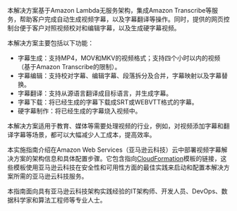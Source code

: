 本解决方案基于Amazon Lambda无服务架构，集成Amazon Transcribe等服务，帮助客户完成自动生成视频字幕，以及字幕翻译等操作。同时，提供的网页控制台便于客户对照视频校对和编辑字幕，以及生成硬字幕视频。

本解决方案主要包括以下功能：

- 字幕生成：支持MP4，MOV和MKV的视频格式；支持四个小时以内的视频（基于Amazon Transcribe的限制）。
- 字幕编辑：支持校对字幕、编辑字幕、段落拆分及合并，字幕映射以及字幕替换。
- 字幕翻译：支持从源语言翻译成目标语言，并生成字幕。
- 字幕下载：将已经生成的字幕下载成SRT或WEBVTT格式的字幕。
- 硬字幕制作：将已经生成的字幕烧入视频中。

本解决方案适用于教育、媒体等需要处理视频的行业，例如，对视频添加字幕和翻译字幕等场景，都可以大幅减少人工成本，提高效率。

本实施指南介绍在Amazon Web Services（亚马逊云科技）云中部署视频字幕解决方案的架构信息和具体配置步骤。它包含指向[CloudFormation][cloudformation]模板的链接，这些模板使用亚马逊云科技在安全性和可用性方面的最佳实践来启动和配置本解决方案所需的亚马逊云科技服务。

本指南面向具有亚马逊云科技架构实践经验的IT架构师、开发人员、DevOps、数据科学家和算法工程师等专业人士。

[cloudformation]: https://aws.amazon.com/en/cloudformation/